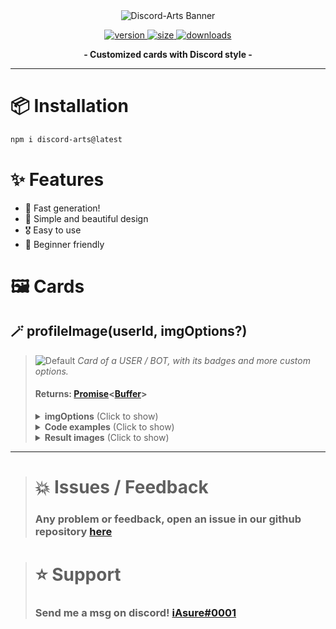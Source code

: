
<div align='center'>
  <img src='https://i.imgur.com/o3jM8MJ.png' alt='Discord-Arts Banner' />
  <p align='center'>
  <a href='https://www.npmjs.com/package/discord-arts'>
    <img src='https://img.shields.io/npm/v/discord-arts?label=version&style=for-the-badge' alt='version' />
    <img src='https://img.shields.io/bundlephobia/min/discord-arts?label=size&style=for-the-badge' alt='size' />
    <img src='https://img.shields.io/npm/dt/discord-arts?style=for-the-badge' alt='downloads' />
  </a>
</p>
</div>

<p align="center">
  <strong>- Customized cards with Discord style -</strong>
</p>

***

# 📦 Installation

```bash
npm i discord-arts@latest
```

# ✨ Features

+ 🚀 Fast generation!
+ 🎨 Simple and beautiful design
+ 🎖️ Easy to use
+ 💎 Beginner friendly

# 🖼️ Cards

## 🪄 profileImage(userId, imgOptions?)
> ![Default](https://i.imgur.com/IlTioY4.png)
> *Card of a USER / BOT, with its badges and more custom options.*
> 
> #### Returns: **[Promise](https://developer.mozilla.org/en-US/docs/Web/JavaScript/Reference/Global_Objects/Promise)<**[Buffer](https://nodejs.org/api/buffer.html)**>**
> 
> <blockquote>
<details>
<summary><strong>imgOptions</strong> (Click to show)</summary>

```js
profileImage(userId, {
  customTag?: string, // Text below the user
  customBadges?: string[], // Your own png badges (path and URL) (46x46)
  customBackground?: string, // Change the background to any image (path and URL) (885x303)
  overwriteBadges?: boolean, // Merge your badges with the discord defaults
  badgesFrame?: boolean, // Creates a small frame behind the badges
  removeBadges?: boolean, // Removes badges, whether custom or from discord
  removeBorder?: boolean, // Removes the image border, custom and normal
  usernameColor?: string, // Username HEX color
  tagColor?: string, // Tag HEX color
  borderColor?: string | string[], // Border HEX color, can be gradient if 2 colors are used
  borderAllign?: string, // Gradient alignment if 2 colors are used
  presenceStatus?: string, // User status to be displayed below the avatar
  squareAvatar?: boolean, // Change avatar shape to a square
  rankData?: {
    currentXp: number, // Current user XP
    requiredXp: number, // XP required to level up
    level: number, // Current user level
    rank?: number, // Position on the leaderboard
    barColor?: string, // HEX XP bar color

    // === Options added by Cannicide#2753 ===
    levelColor?: string, // HEX color of LVL text
    autoColorRank?: boolean, // Whether to color ranks as medal colors for 1st, 2nd, 3rd
  }

  // === Options added by Cannicide#2753 ===
  moreBackgroundBlur?: boolean, // Triples blur of background image
  backgroundBrightness?: number, // Set brightness of background from 1-100%
  customDate?: Date || string, // Custom date or text to use instead of when user joined Discord
})
```
</details>

<details>
  <summary><strong>Code examples</strong> (Click to show)</summary>
<h4>📃 Discord.js v14</h4>

```javascript
const { AttachmentBuilder } = require('discord.js');
const { profileImage } = require('discord-arts');

await interaction.deferReply();
const user = interaction.options.getUser('user-option');

const buffer = await profileImage(user.id, {
  customTag: 'Admin',
  squareAvatar: true,
  ...imgOptions
});

const attachment = new AttachmentBuilder(buffer, { name: 'profile.png' });
interaction.followUp({ files: [attachment] });
```
</details>

<details>
  <summary><strong>Result images</strong> (Click to show)</summary>

## Rank Card

> ![Default](https://i.imgur.com/30qVLRx.png)
> ```javascript
> profileImage('UserID', {
>   customBadges: [  './skull.png', './letter.png', './rocket.png', './crown.png', './hearth.png'  ],
>   borderColor: '#087996',
>   presenceStatus: 'phone',
>   badgesFrame: true,
>   customDate: 'AWESOME!',
>   moreBackgroundBlur: true,
>   backgroundBrightness: 100,
>   rankData: {
>     currentXp: 2100,
>     requiredXp: 3000,
>     rank: 1,
>     level: 20,
>     barColor: '0b7b95',
>     levelColor: '00d7ff',
>     autoColorRank: true
>   }
> });
> ```

***

## Custom User Card

> ![Default](https://i.imgur.com/WNH9nuy.png)
> ```javascript
> profileImage('UserID', {
>   borderColor: ['#0000ff', '#00fe5a'],
>   presenceStatus: 'idle',
>   squareAvatar: true
> });
> ```

***

## Custom Bot Card

> ![Default](https://i.imgur.com/crv9akL.png)
> ```javascript
> profileImage('UserID', {
>   customBackground: 'https://i.imgur.com/LWcWzlc.png',
>   borderColor: '#ec8686',
>   presenceStatus: 'online',
>   badgesFrame: true
> });
> ```
</details>
</blockquote>


***

> # 💥 Issues / Feedback
> 
> ### Any problem or feedback, open an issue in our github repository [here](https://github.com/iAsure/discord-arts)


> # ⭐ Support
>
> ### Send me a msg on discord! [iAsure#0001](https://discord.com/users/339919990947971105)

